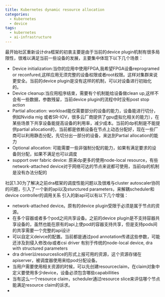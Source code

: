 ```yaml
---
title: Kubernetes dynamic resource allocation
categories:
  - Kubernetes
  - device
tags:
  - kubernetes
  - ai-infrastructure
---
```

最开始社区重新设计dra框架的初衷主要是由于当前的device plugin机制有很多局限性，很难以满足当前一些设备的发展，主要集中体现下以下几个场景：
- Device initialization:当你的应用中使用FPGA,我希望FPGA设备reprogramed or reconfured,这样应用无须完整的设备权限或者root权限。这样对集群来说更安全。当前的device plugin是没有这样的机制，可以对设备进行初始化的。
- Device cleanup:当应用程序结束，需要有个机制能给设备做clean up,这样不会有一些数据，参数残留，当前device plugin的流程中时没有post stop action
- Partial allocation: workload能仅需要部分的设备的能力，设备能进行切分，例如Nvidia mig 或者SR-IOV，很多云厂商提供了gpu虚拟化相关的能力），在某些场景下共享设备能提高设备的利用率，减少成本。当前的dp机制是不能提供partial allocation的，当前都是依赖设备在节点上动态分配好，现在一些厂商可以利用静态分配，先切分出一部分的设备，来达到Partial allocation的能力
- Optional allocation: 可能需要一些非强制分配的能力，如果有满足要求的设备则分配，如果不满足也可以调度
- support over fabric device: 原来dp更多的使用node-local resource，有些network-attached device对于网络可达的节点来说都可使用，当前dp的机制是没有办法分配的




社区1.30为了解决之前dra框架的调度性能问题以及很难与cluster autoscaler协同的问题，引入了一个新的api以及sturctured parameters，来解耦scheduler和device controller的调用关系
引入的新api可以有以下几个增强：
- network-attached device。原有的device plugin受限于必须是属于节点的资源。
- 在多个容器或者多个pod之间共享设备。之前的device plugin是不支持容器共享设备的，虽然也能在原有的api上使pod的容器支持共享，但是支持pods间的共享需要一个完整的api设计
- 可以自定义deivce的配置。当前都是通过pod annotation传递这些参数，可能还涉及到侵入修改dp或者csi driver
有别于传统的node-local device, dra with structured parameters
- dra driver以resourceslice的形式上报可用的资源，这个资源存储在apiserver，被调度器使用来给pod分配设备。
- 当用户需要使用相关资源的时候，可以先创建resourceclaim，在claim对象中定义要使用多少device，设备必须包含哪些capabillities
- 当有这么一个resource claim，scheduler通过resource slice来评估哪个节点能满足resource claim的诉求。
- 